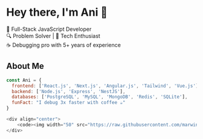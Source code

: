 # Hey there, I'm Ani 👋

🚀 Full-Stack JavaScript Developer  
🔍 Problem Solver | 🎯 Tech Enthusiast  
☕ Debugging pro with 5+ years of experience

## About Me

```js
const Ani = {
  frontend: ['React.js', 'Next.js', 'Angular.js', 'Tailwind', 'Vue.js'],
  backend: ['Node.js', 'Express', 'NestJS'],
  databases: ['PostgreSQL', 'MySQL', 'MongoDB', 'Redis', 'SQLite'],
  funFact: "I debug 3x faster with coffee ☕"
}

<div align="center">
	<code><img width="50" src="https://raw.githubusercontent.com/marwin1991/profile-technology-icons/refs/heads/main/icons/react.png" alt="React" title="React"/></code>
</div>
